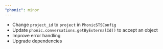 ```yaml
---
"phonic": minor
---
```


- Change `project_id` to `project` in `PhonicSTSConfig`
- Update `phonic.conversations.getByExternalId()` to accept an object
- Improve error handling
- Upgrade dependencies
